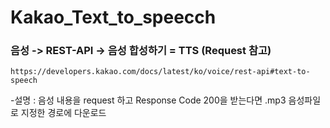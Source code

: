 # Kakao_Text_to_speecch

### 음성 -> REST-API -> 음성 합성하기 = TTS (Request 참고)
```
https://developers.kakao.com/docs/latest/ko/voice/rest-api#text-to-speech
```

-설명 : 음성 내용을 request 하고 Response Code 200을 받는다면 .mp3 음성파일로 지정한 경로에 다운로드
